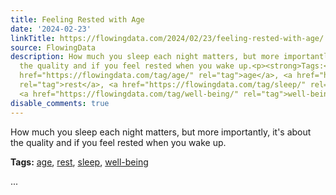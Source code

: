 ```yaml
---
title: Feeling Rested with Age
date: '2024-02-23'
linkTitle: https://flowingdata.com/2024/02/23/feeling-rested-with-age/
source: FlowingData
description: How much you sleep each night matters, but more importantly, it's about
  the quality and if you feel rested when you wake up.<p><strong>Tags:</strong> <a
  href="https://flowingdata.com/tag/age/" rel="tag">age</a>, <a href="https://flowingdata.com/tag/rest/"
  rel="tag">rest</a>, <a href="https://flowingdata.com/tag/sleep/" rel="tag">sleep</a>,
  <a href="https://flowingdata.com/tag/well-being/" rel="tag">well-being</a></p> ...
disable_comments: true
---
```

How much you sleep each night matters, but more importantly, it's about the quality and if you feel rested when you wake up.<p><strong>Tags:</strong> <a href="https://flowingdata.com/tag/age/" rel="tag">age</a>, <a href="https://flowingdata.com/tag/rest/" rel="tag">rest</a>, <a href="https://flowingdata.com/tag/sleep/" rel="tag">sleep</a>, <a href="https://flowingdata.com/tag/well-being/" rel="tag">well-being</a></p> ...